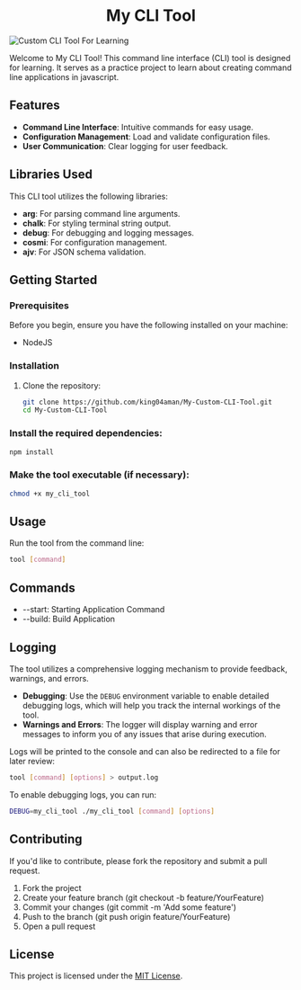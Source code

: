 <h1 align="center"> My CLI Tool </h1>

![Custom CLI Tool For Learning](https://socialify.git.ci/king04aman/My-Custom-CLI-Tool/image?description=1&font=Jost&language=1&logo=https%3A%2F%2Fimages.weserv.nl%2F%3Furl%3Dhttps%3A%2F%2Favatars.githubusercontent.com%2Fu%2F62813940%3Fv%3D4%26h%3D250%26w%3D250%26fit%3Dcover%26mask%3Dcircle%26maxage%3D7d&name=1&owner=1&pattern=Floating%20Cogs&theme=Dark)


Welcome to My CLI Tool! This command line interface (CLI) tool is designed for learning. It serves as a practice project to learn about creating command line applications in javascript.

## Features

- **Command Line Interface**: Intuitive commands for easy usage.
- **Configuration Management**: Load and validate configuration files.
- **User Communication**: Clear logging for user feedback.

## Libraries Used

This CLI tool utilizes the following libraries:

- **arg**: For parsing command line arguments.
- **chalk**: For styling terminal string output.
- **debug**: For debugging and logging messages.
- **cosmi**: For configuration management.
- **ajv**: For JSON schema validation.

## Getting Started

### Prerequisites

Before you begin, ensure you have the following installed on your machine:

- NodeJS

### Installation

1. Clone the repository:
   ```bash
   git clone https://github.com/king04aman/My-Custom-CLI-Tool.git
   cd My-Custom-CLI-Tool
   ```

### Install the required dependencies:
```bash
npm install
```

### Make the tool executable (if necessary):

```bash
chmod +x my_cli_tool
```

## Usage

Run the tool from the command line:
```bash
tool [command]
```
## Commands
- --start: Starting Application Command
- --build: Build Application

## Logging

The tool utilizes a comprehensive logging mechanism to provide feedback, warnings, and errors. 

- **Debugging**: Use the `DEBUG` environment variable to enable detailed debugging logs, which will help you track the internal workings of the tool.
- **Warnings and Errors**: The logger will display warning and error messages to inform you of any issues that arise during execution.

Logs will be printed to the console and can also be redirected to a file for later review:

```bash
tool [command] [options] > output.log
```

To enable debugging logs, you can run:
```bash
DEBUG=my_cli_tool ./my_cli_tool [command] [options]
```

## Contributing

If you'd like to contribute, please fork the repository and submit a pull request.

1. Fork the project
1. Create your feature branch (git checkout -b feature/YourFeature)
1. Commit your changes (git commit -m 'Add some feature')
1. Push to the branch (git push origin feature/YourFeature)
1. Open a pull request

## License
This project is licensed under the [MIT License](LICENSE).

